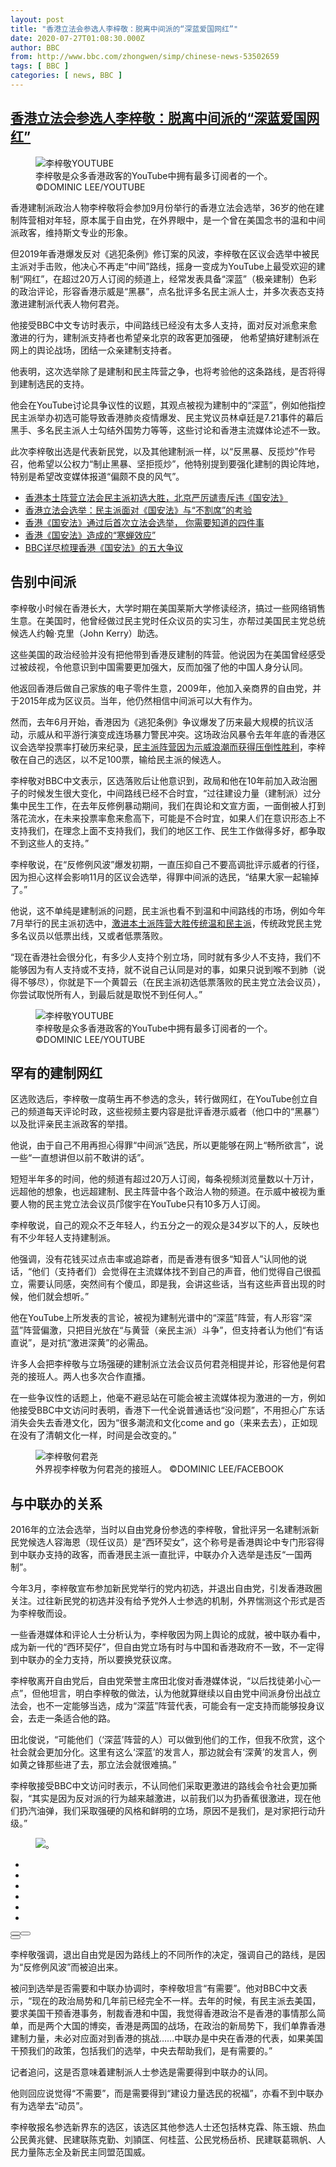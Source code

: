 ```yaml
---
layout: post
title: "香港立法会参选人李梓敬：脱离中间派的“深蓝爱国网红”"
date: 2020-07-27T01:08:30.000Z
author: BBC
from: http://www.bbc.com/zhongwen/simp/chinese-news-53502659
tags: [ BBC ]
categories: [ news, BBC ]
---
```

<!--1595812110000-->
[香港立法会参选人李梓敬：脱离中间派的“深蓝爱国网红”](http://www.bbc.com/zhongwen/simp/chinese-news-53502659)
------

<div>
<figure><img alt="李梓敬YOUTUBE" src="https://ichef.bbci.co.uk/news/600/cpsprodpb/1303/production/_113576840_untitled.jpg" referrerpolicy="no-referrer"><br><figcaption>李梓敬是众多香港政客的YouTube中拥有最多订阅者的一个。 ©DOMINIC LEE/YOUTUBE</figcaption></figure><p class="story-body__introduction">香港建制派政治人物李梓敬将会参加9月份举行的香港立法会选举，36岁的他在建制阵营相对年轻，原本属于自由党，在外界眼中，是一个曾在美国念书的温和中间派政客，维持斯文专业的形象。</p><p>但2019年香港爆发反对《逃犯条例》修订案的风波，李梓敬在区议会选举中被民主派对手击败，他决心不再走“中间”路线，摇身一变成为YouTube上最受欢迎的建制“网红”，在超过20万人订阅的频道上，经常发表具备“深蓝”（极亲建制）色彩的政治评论，形容香港示威是“黑暴”，点名批评多名民主派人士，并多次表态支持激进建制派代表人物何君尧。</p><p>他接受BBC中文专访时表示，中间路线已经没有太多人支持，面对反对派愈来愈激进的行为，建制派支持者也希望亲北京的政客更加强硬， 他希望搞好建制派在网上的舆论战场，团结一众亲建制支持者。</p><p>他表明，这次选举除了是建制和民主阵营之争，也将考验他的这条路线，是否将得到建制选民的支持。</p><p>他会在YouTube讨论具争议性的议题，其观点被视为建制中的“深蓝”，例如他指控民主派举办初选可能导致香港肺炎疫情爆发、民主党议员林卓廷是7.21事件的幕后黑手、多名民主派人士勾结外国势力等等，这些讨论和香港主流媒体论述不一致。</p><p>此次李梓敬出选是代表新民党，以及其他建制派一样，以“反黑暴、反揽炒”作号召，他希望以公权力“制止黑暴、坚拒揽炒”，他特别提到要强化建制的舆论阵地，特别是希望改变媒体报道“偏颇不良的风气”。</p><ul class="story-body__unordered-list"><li class="story-body__list-item"><a href="http://www.bbc.com/zhongwen/simp/chinese-news-53401325" class="story-body__link">香港本土阵营立法会民主派初选大胜，北京严厉谴责斥违《国安法》</a></li><li class="story-body__list-item"><a href="http://www.bbc.com/zhongwen/simp/chinese-news-53345650" class="story-body__link">香港立法会选举：民主派面对《国安法》与“不割席”的考验</a></li><li class="story-body__list-item"><a href="http://www.bbc.com/zhongwen/simp/chinese-news-53261712" class="story-body__link">香港《国安法》通过后首次立法会选举， 你需要知道的四件事</a></li><li class="story-body__list-item"><a href="http://www.bbc.com/zhongwen/simp/chinese-news-53262635" class="story-body__link">香港《国安法》造成的“寒蝉效应”</a></li><li class="story-body__list-item"><a href="http://www.bbc.com/zhongwen/simp/chinese-news-53250603" class="story-body__link">BBC详尽梳理香港《国安法》的五大争议</a></li></ul><h2 class="story-body__crosshead">告别中间派</h2><p>李梓敬小时候在香港长大，大学时期在美国莱斯大学修读经济，搞过一些网络销售生意。在美国时，他曾经做过民主党时任众议员的实习生，亦帮过美国民主党总统候选人约翰‧克里（John Kerry）助选。</p><p>这些美国的政治经验并没有把他带到香港反建制的阵营。他说因为在美国曾经感受过被歧视，令他意识到中国需要更加强大，反而加强了他的中国人身分认同。</p><p>他返回香港后做自己家族的电子零件生意，2009年，他加入亲商界的自由党，并于2015年成为区议员。当年，他仍然相信中间派可以大有作为。</p><p>然而，去年6月开始，香港因为《逃犯条例》争议爆发了历来最大规模的抗议活动，示威从和平游行演变成连场暴力警民冲突。这场政治风暴令去年年底的香港区议会选举投票率打破历来纪录，<a href="https://www.bbc.com/zhongwen/simp/chinese-news-50543193" class="story-body__link">民主派阵营因为示威浪潮而获得压倒性胜利</a>，李梓敬在自己的选区，以不足100票，输给民主派的候选人。</p><p>李梓敬对BBC中文表示，区选落败后让他意识到，政局和他在10年前加入政治圈子的时候发生很大变化，中间路线已经不合时宜，“过往建设力量（建制派）过分集中民生工作，在去年反修例暴动期间，我们在舆论和文宣方面，一面倒被人打到落花流水，在未来投票率愈来愈高下，可能是不合时宜，如果人们在意识形态上不支持我们，在理念上面不支持我们，我们的地区工作、民生工作做得多好，都争取不到这些人的支持。”</p><p>李梓敬说，在“反修例风波”爆发初期，一直压抑自己不要高调批评示威者的行径，因为担心这样会影响11月的区议会选举，得罪中间派的选民，“结果大家一起输掉了。”</p><p>他说，这不单纯是建制派的问题，民主派也看不到温和中间路线的市场，例如今年7月举行的民主派初选中，<a href="https://www.bbc.com/zhongwen/simp/chinese-news-53401325" class="story-body__link">激进本土派阵营大胜传统温和民主派</a>，传统政党民主党多名议员以低票出线，又或者低票落败。 </p><p>“现在香港社会很分化，有多少人支持个别立场，同时就有多少人不支持，我们不能够因为有人支持或不支持，就不说自己认同是对的事，如果只说到喉不到肺（说得不够尽），你就是下一个黄碧云（在民主派初选低票落败的民主党立法会议员），你尝试取悦所有人，到最后就是取悦不到任何人。”</p><figure><img alt="李梓敬YOUTUBE" src="https://ichef.bbci.co.uk/news/600/cpsprodpb/1303/production/_113576840_untitled.jpg" referrerpolicy="no-referrer"><br><figcaption>李梓敬是众多香港政客的YouTube中拥有最多订阅者的一个。 ©DOMINIC LEE/YOUTUBE</figcaption></figure><h2 class="story-body__crosshead">罕有的建制网红</h2><p>区选败选后，李梓敬一度萌生再不参选的念头，转行做网红，在YouTube创立自己的频道每天评论时政，这些视频主要内容是批评香港示威者（他口中的“黑暴”）以及批评亲民主派政客的举措。</p><p>他说，由于自己不用再担心得罪“中间派”选民，所以更能够在网上“畅所欲言”，说一些“一直想讲但以前不敢讲的话”。</p><p>短短半年多的时间，他的频道有超过20万人订阅，每条视频浏览量数以十万计，远超他的想象，也远超建制、民主阵营中各个政治人物的频道。在示威中被视为重要人物的民主党立法会议员邝俊宇在YouTube只有10多万人订阅。</p><p>李梓敬说，自己的观众不乏年轻人，约五分之一的观众是34岁以下的人，反映也有不少年轻人支持建制派。</p><p>他强调，没有花钱买过点击率或追踪者，而是香港有很多“知音人”认同他的说话，“他们（支持者们）会觉得在主流媒体找不到自己的声音，他们觉得自己很孤立，需要认同感，突然间有个傻瓜，即是我，会讲这些话，当有这些声音出现的时候，他们就会想听。”</p><p>他在YouTube上所发表的言论，被视为建制光谱中的“深蓝”阵营，有人形容“深蓝”阵营偏激，只把目光放在“与黄营（亲民主派）斗争”，但支持者认为他们“有话直说”，是对抗“激进深黄”的必需品。</p><p>许多人会把李梓敬与立场强硬的建制派立法会议员何君尧相提并论，形容他是何君尧的接班人。两人也多次合作直播。</p><p>在一些争议性的话题上，他毫不避忌站在可能会被主流媒体视为激进的一方，例如他接受BBC中文访问时表明，香港下一代全说普通话也“没问题”，不用担心广东话消失会失去香港文化，因为“很多潮流和文化come and go（来来去去），正如现在没有了清朝文化一样，时间是会改变的。”</p><figure><img alt="李梓敬何君尧" src="https://ichef.bbci.co.uk/news/600/cpsprodpb/6123/production/_113576842_101901655_4465486460143488_6666275665618141184_o.jpg" referrerpolicy="no-referrer"><br><figcaption>外界视李梓敬为何君尧的接班人。 ©DOMINIC LEE/FACEBOOK</figcaption></figure><h2 class="story-body__crosshead">与中联办的关系</h2><p>2016年的立法会选举，当时以自由党身份参选的李梓敬，曾批评另一名建制派新民党候选人容海恩（现任议员）是“西环契女”，这个称号是香港舆论中专门形容得到中联办支持的政客，而香港民主派一直批评，中联办介入选举是违反“一国两制”。</p><p>今年3月，李梓敬宣布参加新民党举行的党内初选，并退出自由党，引发香港政圈关注。过往新民党的初选并没有给予党外人士参选的机制，外界惴测这个形式是否为李梓敬而设。</p><p>一些香港媒体和评论人士分析认为，李梓敬因为网上舆论的成就，被中联办看中，成为新一代的“西环契仔”，但自由党立场有时与中国和香港政府不一致，不一定得到中联办的全力支持，所以要换党获议席。</p><p>李梓敬离开自由党后，自由党荣誉主席田北俊对香港媒体说，“以后找徒弟小心一点”，但他坦言，明白李梓敬的做法，认为他就算继续以自由党中间派身份出战立法会，也不一定能够当选，成为“深蓝”阵营代表，可能会有一定支持而能够投身议会，去走一条适合他的路。</p><p>田北俊说，“可能他们（‘深蓝’阵营的人）可以做到他们的工作，但我不欣赏，这个社会就会更加分化。这里有这么‘深蓝’的发言人，那边就会有‘深黄’的发言人，例如黄之锋那些进了去，那立法会就很难搞。”</p><p>李梓敬接受BBC中文访问时表示，不认同他们采取更激进的路线会令社会更加撕裂，“其实是因为反对派的行为越来越激进，以前我们以为扔香蕉很激进，现在他们扔汽油弹，我们采取强硬的风格和鲜明的立场，原因不是我们，是对家把行动升级。”</p><figure><img alt="。" src="https://ichef.bbci.co.uk/news/600/cpsprodpb/139DC/production/_113284308_hk_legco_seats_chart640-nc-1.png" referrerpolicy="no-referrer"><br><figcaption></figcaption></figure><link rel="stylesheet" href="https://news.files.bbci.co.uk/include/vjeastasia/648-hk_legco_gallery/assets/embed/css/inline.css?/?v=1.0.4.202007070938"><div id="responsive-embed-vjeastasia-648-hk_legco_gallery-app" class="bbc-news-vj-embed-wrapper"><div id="responsive-embed-vjeastasia-648-hk_legco_gallery-app-core-content"><div class="news-vj-component-gallery no-js" id="gallery"><ul class="content__container"><li class="content content__li" data-duration="3000"></li><li class="content content__li" data-duration="3000"></li><li class="content content__li" data-duration="3000"></li><li class="content content__li" data-duration="3000"></li><li class="content content__li" data-duration="3000"></li><li class="content content__li" data-duration="3000"></li></ul><div class="nav__container"><button class="icon-button--previous icon-button " aria-label title="上一個"></button><button class="icon-button--next icon-button " aria-label title="下一個"></button></div><div class="playback__container"><button class="icon-button--play icon-button " aria-label title="開始"></button></div></div><div class="news-vj-component-gallery__progress"><div class="progress__rail"><div class="progress__highlight"></div></div><div class="offscreen-progress__container"></div></div></div></div><style id="responsive-embed-vjeastasia-648-hk_legco_gallery-app-inline-css">@-moz-keyframes gel-spin{0%{-moz-transform:rotate(0deg)}100%{-moz-transform:rotate(360deg)}}@-webkit-keyframes gel-spin{0%{-webkit-transform:rotate(0deg)}100%{-webkit-transform:rotate(360deg)}}@-ms-keyframes gel-spin{0%{-ms-transform:rotate(0deg)}100%{-ms-transform:rotate(360deg)}}@keyframes gel-spin{0%{transform:rotate(0deg)}100%{transform:rotate(360deg)}}.bbc-news-visual-journalism-loading-spinner{display:block;margin:8px auto;width:32px;height:32px;max-width:32px;fill:#323232;-webkit-animation-name:gel-spin;-webkit-animation-duration:1s;-webkit-animation-iteration-count:infinite;-webkit-animation-timing-function:linear;-moz-animation-name:gel-spin;-moz-animation-duration:1s;-moz-animation-iteration-count:infinite;-moz-animation-timing-function:linear;animation-name:gel-spin;animation-duration:1s;animation-iteration-count:infinite;animation-timing-function:linear}.bbc-news-vj-wrapper{font-family:"Heiti SC", "黑体", helvetica, arial, verdana, sans-serif}</style><p>李梓敬强调，退出自由党是因为路线上的不同所作的决定，强调自己的路线，是因为“反修例风波”而被迫出来。</p><p>被问到选举是否需要和中联办协调时，李梓敬坦言“有需要”。他对BBC中文表示，“现在的政治局势和几年前已经完全不一样。去年的时候，有民主派去美国，要求美国干预香港事务，制裁香港和中国，我觉得香港政治不是香港的事情那么简单，而是两个大国的博奕，香港是两国的战场，在政治的新局势下，我们单靠香港建制力量，未必对应面对到香港的挑战……中联办是中央在香港的代表，如果美国干预我们的政策，包括我们的选举，中央去帮助我们，是有需要的。”</p><p>记者追问，这是否意味着建制派人士参选是需要得到中联办的认同。</p><p>他则回应说觉得“不需要”，而是需要得到“建设力量选民的祝福”，亦看不到中联办有为选举去“动员”。</p><p>李梓敬报名参选新界东的选区，该选区其他参选人士还包括林克霖、陈玉娥、热血公民黄兆健、民建联陈克勤、刘頴匡、何桂蓝、公民党杨岳桥、民建联葛珮帆、人民力量陈志全及新民主同盟范国威。</p>
</div>
